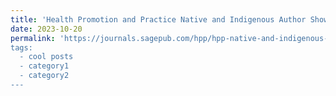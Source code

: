 ```yaml
---
title: 'Health Promotion and Practice Native and Indigenous Author Showcase'
date: 2023-10-20
permalink: 'https://journals.sagepub.com/hpp/hpp-native-and-indigenous-author-showcase?pbEditor=true
tags:
  - cool posts
  - category1
  - category2
---
```

